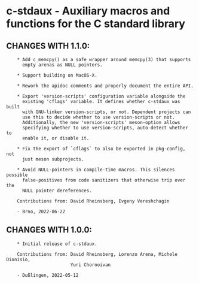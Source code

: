 # c-stdaux - Auxiliary macros and functions for the C standard library

## CHANGES WITH 1.1.0:

        * Add c_memcpy() as a safe wrapper around memcpy(3) that supports
          empty arenas as NULL pointers.

        * Support building on MacOS-X.

        * Rework the apidoc comments and properly document the entire API.

        * Export 'version-scripts' configuration variable alongside the
          existing 'cflags' variable. It defines whether c-stdaux was built
          with GNU-linker version-scripts, or not. Dependent projects can
          use this to decide whether to use version-scripts or not.
          Additionally, the new 'version-scripts' meson-option allows
          specifying whether to use version-scripts, auto-detect whether to
          enable it, or disable it.

        * Fix the export of `cflags` to also be exported in pkg-config, not
          just meson subprojects.

        * Avoid NULL-pointers in compile-time macros. This silences possible
          false-positives from code sanitizers that otherwise trip over the
          NULL pointer dereferences.

        Contributions from: David Rheinsberg, Evgeny Vereshchagin

        - Brno, 2022-06-22

## CHANGES WITH 1.0.0:

        * Initial release of c-stdaux.

        Contributions from: David Rheinsberg, Lorenzo Arena, Michele Dionisio,
                            Yuri Chornoivan

        - Dußlingen, 2022-05-12
